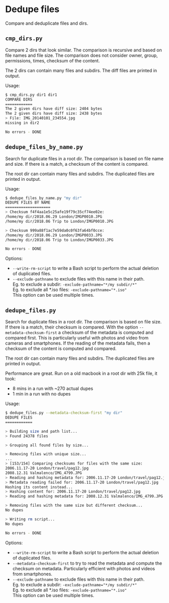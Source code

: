 # Dedupe files

Compare and deduplicate files and dirs.

## `cmp_dirs.py`
Compare 2 dirs that look similar. The comparison is recursive and based on file names and file size.
The comparison does not consider owner, group, permissions, times, checksum of the content.

The 2 dirs can contain many files and subdirs.
The diff files are printed in output.

Usage:
```bash
$ cmp_dirs.py dir1 dir1
COMPARE DIRS
============
The 2 given dirs have diff size: 2404 bytes
The 2 given dirs have diff size: 2438 bytes
> File: IMG_20140101_234554.jpg
missing in dir2

No errors - DONE
```

## `dedupe_files_by_name.py`
Search for duplicate files in a root dir. The comparison is based on file name and size. If there is a match, a
checksum of the content is compared.

The root dir can contain many files and subdirs.
The duplicated files are printed in output.

Usage:
```bash
$ dedupe_files_by_name.py "my dir"
DEDUPE FILES BY NAME
====================
> Checksum f4f4aa1e5c25afe19f79c35cf74ee02e:
/home/my dir/2018.06.29 London/IMGP0010.JPG
/home/my dir/2018.06 Trip to London/IMGP0010.JPG

> Checksum 999a88f1ac7e59da0c0f63fa64bf0cce:
/home/my dir/2018.06.29 London/IMGP0033.JPG
/home/my dir/2018.06 Trip to London/IMGP0033.JPG

No errors - DONE
```
Options:
 - `--write-rm-script` to write a Bash script to perform the actual deletion of duplicated files.
 - `--exclude-pathname` to exclude files with this name in their path.   
    Eg. to exclude a subdir: `-exclude-pathname="*/my subdir/*"`   
    Eg. to exclude all *.iso files: `-exclude-pathname="*.iso"`   
    This option can be used multiple times.


## `dedupe_files.py`
Search for duplicate files in a root dir. The comparison is based on file size. If there is a match, their checksum
is compared. With the option `--metadata-checksum-first` a checksum of the metadata is computed and compared first.
This is particularly useful with photos and video from cameras and smartphones.
If the reading of the metadata fails, then a checksum of the content is computed and compared.

The root dir can contain many files and subdirs.
The duplicated files are printed in output.

Performance are great. Run on a old macbook in a root dir with 25k file, it took:
- 8 mins in a run with ~270 actual dupes
- 1 min in a run with no dupes

Usage:
```bash
$ dedupe_files.py --metadata-checksum-first "my dir"
DEDUPE FILES
============

> Building size and path list...
> Found 24378 files

> Grouping all found files by size...

> Removing files with unique size...
...
> [153/154] Comparing checksums for files with the same size:
2006.11.17-20 London/travel/pag12.jpg
2008.12.31 Valmalenco/IMG_4799.JPG
> Reading and hashing metadata for: 2006.11.17-20 London/travel/pag12.jpg
> Metadata reading failed for: 2006.11.17-20 London/travel/pag12.jpg
Hashing its content instead...
> Hashing content for: 2006.11.17-20 London/travel/pag12.jpg
> Reading and hashing metadata for: 2008.12.31 Valmalenco/IMG_4799.JPG

> Removing files with the same size but different checksum...
No dupes

> Writing rm script...
No dupes

No errors - DONE
```
Options:
 - `--write-rm-script` to write a Bash script to perform the actual deletion of duplicated files.
 - `--metadata-checksum-first` to try to read the metadata and compute the checksum on metadata. Particularly efficient
    with photos and videos from smartphones. 
 - `--exclude-pathname` to exclude files with this name in their path.   
    Eg. to exclude a subdir: `-exclude-pathname="*/my subdir/*"`   
    Eg. to exclude all *.iso files: `-exclude-pathname="*.iso"`   
    This option can be used multiple times.